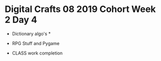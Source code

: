 # Digital Crafts 08 2019 Cohort Week 2 Day 4 

* Dictionary algo's 
  * 

* RPG Stuff and Pygame

* CLASS work completion

